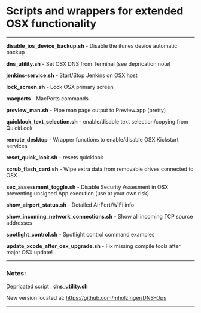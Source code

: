 # Scripts and wrappers for extended OSX functionality

---

**disable\_ios\_device\_backup.sh** - Disable the itunes device automatic backup

**dns\_utility.sh** - Set OSX DNS from Terminal (see deprication note)

**jenkins-service.sh** - Start/Stop Jenkins on OSX host

**lock\_screen.sh** - Lock OSX primary screen

**macports** - MacPorts commands

**preview\_man.sh** - Pipe man page output to Preview.app (pretty)

**quicklook\_text\_selection.sh** - enable/disable text selection/copying from QuickLook

**remote\_desktop** - Wrapper functions to enable/disable OSX Kickstart services

**reset\_quick\_look.sh** - resets quicklook

**scrub\_flash\_card.sh** - Wipe extra data from removable drives connected to OSX

**sec\_assessment\_toggle.sh** - Disable Security Assesment in OSX preventing unsigned App execution (use at your own risk)

**show\_airport\_status.sh** - Detailed AirPort/WiFi info

**show\_incoming\_network\_connections.sh** - Show all incoming TCP source addresses

**spotlight\_control.sh** - Spotlight control command examples

**update\_xcode\_after\_osx\_upgrade.sh** - Fix missing compile tools after major OSX update!

---

### Notes:

Depricated script : **dns\_utility.sh**

New version located at: <https://github.com/mholzinger/DNS-Ops>

---